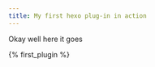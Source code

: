 ```yaml
---
title: My first hexo plug-in in action
---
```


Okay well here it goes

{% first_plugin %}


<!-- more -->

